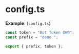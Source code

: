 # config.ts

**Example**: (`config.ts`)

```ts
const token = "Bot Token OWO";
const prefix = "deno ";

export { prefix, token };
```
